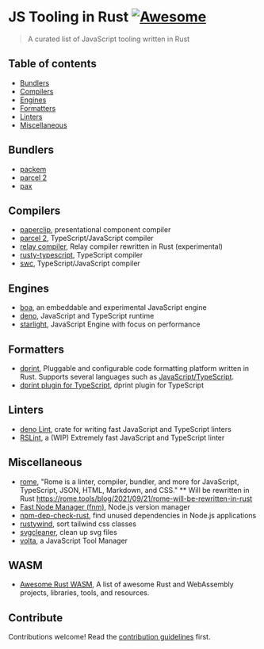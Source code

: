 # JS Tooling in Rust [![Awesome](https://awesome.re/badge.svg)](https://awesome.re)


> A curated list of JavaScript tooling written in Rust


##  Table of contents

- [Bundlers](#bundlers)
- [Compilers](#compilers)
- [Engines](#engines)
- [Formatters](#formatters)
- [Linters](#linters)
- [Miscellaneous](#miscellaneous)

## Bundlers

- [packem](https://packem.github.io/)
- [parcel 2](https://v2.parceljs.org/)
- [pax](https://github.com/vitali2y/pax)

## Compilers

- [paperclip](https://paperclip.dev/), presentational component compiler
- [parcel 2](https://v2.parceljs.org/),  TypeScript/JavaScript compiler
- [relay compiler](https://github.com/facebook/relay/tree/master/compiler), Relay compiler rewritten in  Rust (experimental)
- [rusty-typescript](https://github.com/yever/rusty-typescript), TypeScript compiler
- [swc](https://github.com/swc-project/swc), TypeScript/JavaScript compiler

## Engines

- [boa](https://github.com/boa-dev/boa), an embeddable and experimental JavaScript engine
- [deno](https://github.com/denoland/deno), JavaScript and TypeScript runtime 
- [starlight](https://github.com/Starlight-JS/starlight), JavaScript Engine with focus on performance


## Formatters

- [dprint](https://dprint.dev), Pluggable and configurable code formatting platform written in Rust. Supports several languages such as [JavaScript/TypeScript](https://dprint.dev/plugins/typescript/).
- [dprint plugin for TypeScript](https://github.com/dprint/dprint-plugin-typescript), dprint plugin for TypeScript 

## Linters

- [deno Lint](https://github.com/denoland/deno_lint), crate for writing fast JavaScript and TypeScript linters
- [RSLint](https://github.com/rslint/rslint), a (WIP) Extremely fast JavaScript and TypeScript linter


## Miscellaneous

- [rome](https://rome.tools/), "Rome is a linter, compiler, bundler, and more for JavaScript, TypeScript, JSON, HTML, Markdown, and CSS." ** Will be rewritten in Rust https://rome.tools/blog/2021/09/21/rome-will-be-rewritten-in-rust
- [Fast Node Manager (fnm)](https://github.com/Schniz/fnm), Node.js version manager
- [npm-dep-check-rust](https://github.com/saiumesh535/npm-dep-chek-rust), find unused dependencies in Node.js applications
- [rustywind](https://github.com/avencera/rustywind), sort tailwind css classes
- [svgcleaner](https://github.com/RazrFalcon/svgcleaner), clean up svg files
- [volta](https://volta.sh/), a JavaScript Tool Manager

## WASM
 
- [Awesome Rust WASM](https://github.com/rustwasm/awesome-rust-and-webassembly), A list of awesome Rust and WebAssembly projects, libraries, tools, and resources.

## Contribute

Contributions welcome! Read the [contribution guidelines](CONTRIBUTING.md) first.

